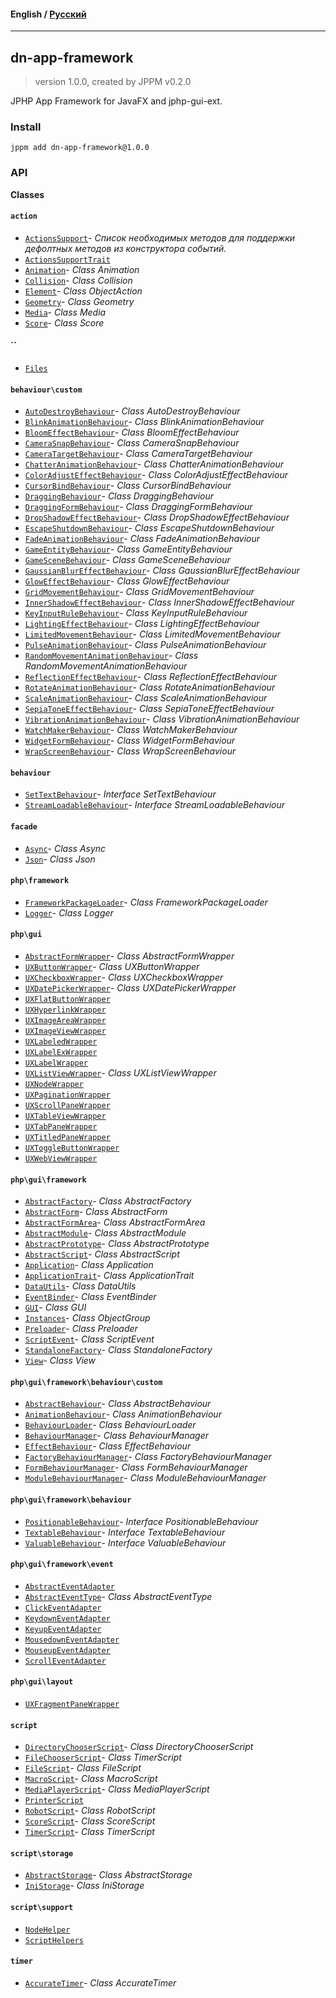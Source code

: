 #### **English** / [Русский](README.ru.md)

---

## dn-app-framework
> version 1.0.0, created by JPPM v0.2.0

JPHP App Framework for JavaFX and jphp-gui-ext.

### Install
```
jppm add dn-app-framework@1.0.0
```

### API
**Classes**

#### `action`

- [`ActionsSupport`](https://github.com/jphp-compiler/develnext/blob/master/dn-app-framework/api-docs/classes/action/ActionsSupport.md)- _Список необходимых методов для поддержки дефолтных методов из конструктора событий._
- [`ActionsSupportTrait`](https://github.com/jphp-compiler/develnext/blob/master/dn-app-framework/api-docs/classes/action/ActionsSupportTrait.md)
- [`Animation`](https://github.com/jphp-compiler/develnext/blob/master/dn-app-framework/api-docs/classes/action/Animation.md)- _Class Animation_
- [`Collision`](https://github.com/jphp-compiler/develnext/blob/master/dn-app-framework/api-docs/classes/action/Collision.md)- _Class Collision_
- [`Element`](https://github.com/jphp-compiler/develnext/blob/master/dn-app-framework/api-docs/classes/action/Element.md)- _Class ObjectAction_
- [`Geometry`](https://github.com/jphp-compiler/develnext/blob/master/dn-app-framework/api-docs/classes/action/Geometry.md)- _Class Geometry_
- [`Media`](https://github.com/jphp-compiler/develnext/blob/master/dn-app-framework/api-docs/classes/action/Media.md)- _Class Media_
- [`Score`](https://github.com/jphp-compiler/develnext/blob/master/dn-app-framework/api-docs/classes/action/Score.md)- _Class Score_

#### ``

- [`Files`](https://github.com/jphp-compiler/develnext/blob/master/dn-app-framework/api-docs/classes/Files.md)

#### `behaviour\custom`

- [`AutoDestroyBehaviour`](https://github.com/jphp-compiler/develnext/blob/master/dn-app-framework/api-docs/classes/behaviour/custom/AutoDestroyBehaviour.md)- _Class AutoDestroyBehaviour_
- [`BlinkAnimationBehaviour`](https://github.com/jphp-compiler/develnext/blob/master/dn-app-framework/api-docs/classes/behaviour/custom/BlinkAnimationBehaviour.md)- _Class BlinkAnimationBehaviour_
- [`BloomEffectBehaviour`](https://github.com/jphp-compiler/develnext/blob/master/dn-app-framework/api-docs/classes/behaviour/custom/BloomEffectBehaviour.md)- _Class BloomEffectBehaviour_
- [`CameraSnapBehaviour`](https://github.com/jphp-compiler/develnext/blob/master/dn-app-framework/api-docs/classes/behaviour/custom/CameraSnapBehaviour.md)- _Class CameraSnapBehaviour_
- [`CameraTargetBehaviour`](https://github.com/jphp-compiler/develnext/blob/master/dn-app-framework/api-docs/classes/behaviour/custom/CameraTargetBehaviour.md)- _Class CameraTargetBehaviour_
- [`ChatterAnimationBehaviour`](https://github.com/jphp-compiler/develnext/blob/master/dn-app-framework/api-docs/classes/behaviour/custom/ChatterAnimationBehaviour.md)- _Class ChatterAnimationBehaviour_
- [`ColorAdjustEffectBehaviour`](https://github.com/jphp-compiler/develnext/blob/master/dn-app-framework/api-docs/classes/behaviour/custom/ColorAdjustEffectBehaviour.md)- _Class ColorAdjustEffectBehaviour_
- [`CursorBindBehaviour`](https://github.com/jphp-compiler/develnext/blob/master/dn-app-framework/api-docs/classes/behaviour/custom/CursorBindBehaviour.md)- _Class CursorBindBehaviour_
- [`DraggingBehaviour`](https://github.com/jphp-compiler/develnext/blob/master/dn-app-framework/api-docs/classes/behaviour/custom/DraggingBehaviour.md)- _Class DraggingBehaviour_
- [`DraggingFormBehaviour`](https://github.com/jphp-compiler/develnext/blob/master/dn-app-framework/api-docs/classes/behaviour/custom/DraggingFormBehaviour.md)- _Class DraggingFormBehaviour_
- [`DropShadowEffectBehaviour`](https://github.com/jphp-compiler/develnext/blob/master/dn-app-framework/api-docs/classes/behaviour/custom/DropShadowEffectBehaviour.md)- _Class DropShadowEffectBehaviour_
- [`EscapeShutdownBehaviour`](https://github.com/jphp-compiler/develnext/blob/master/dn-app-framework/api-docs/classes/behaviour/custom/EscapeShutdownBehaviour.md)- _Class EscapeShutdownBehaviour_
- [`FadeAnimationBehaviour`](https://github.com/jphp-compiler/develnext/blob/master/dn-app-framework/api-docs/classes/behaviour/custom/FadeAnimationBehaviour.md)- _Class FadeAnimationBehaviour_
- [`GameEntityBehaviour`](https://github.com/jphp-compiler/develnext/blob/master/dn-app-framework/api-docs/classes/behaviour/custom/GameEntityBehaviour.md)- _Class GameEntityBehaviour_
- [`GameSceneBehaviour`](https://github.com/jphp-compiler/develnext/blob/master/dn-app-framework/api-docs/classes/behaviour/custom/GameSceneBehaviour.md)- _Class GameSceneBehaviour_
- [`GaussianBlurEffectBehaviour`](https://github.com/jphp-compiler/develnext/blob/master/dn-app-framework/api-docs/classes/behaviour/custom/GaussianBlurEffectBehaviour.md)- _Class GaussianBlurEffectBehaviour_
- [`GlowEffectBehaviour`](https://github.com/jphp-compiler/develnext/blob/master/dn-app-framework/api-docs/classes/behaviour/custom/GlowEffectBehaviour.md)- _Class GlowEffectBehaviour_
- [`GridMovementBehaviour`](https://github.com/jphp-compiler/develnext/blob/master/dn-app-framework/api-docs/classes/behaviour/custom/GridMovementBehaviour.md)- _Class GridMovementBehaviour_
- [`InnerShadowEffectBehaviour`](https://github.com/jphp-compiler/develnext/blob/master/dn-app-framework/api-docs/classes/behaviour/custom/InnerShadowEffectBehaviour.md)- _Class InnerShadowEffectBehaviour_
- [`KeyInputRuleBehaviour`](https://github.com/jphp-compiler/develnext/blob/master/dn-app-framework/api-docs/classes/behaviour/custom/KeyInputRuleBehaviour.md)- _Class KeyInputRuleBehaviour_
- [`LightingEffectBehaviour`](https://github.com/jphp-compiler/develnext/blob/master/dn-app-framework/api-docs/classes/behaviour/custom/LightingEffectBehaviour.md)- _Class LightingEffectBehaviour_
- [`LimitedMovementBehaviour`](https://github.com/jphp-compiler/develnext/blob/master/dn-app-framework/api-docs/classes/behaviour/custom/LimitedMovementBehaviour.md)- _Class LimitedMovementBehaviour_
- [`PulseAnimationBehaviour`](https://github.com/jphp-compiler/develnext/blob/master/dn-app-framework/api-docs/classes/behaviour/custom/PulseAnimationBehaviour.md)- _Class PulseAnimationBehaviour_
- [`RandomMovementAnimationBehaviour`](https://github.com/jphp-compiler/develnext/blob/master/dn-app-framework/api-docs/classes/behaviour/custom/RandomMovementAnimationBehaviour.md)- _Class RandomMovementAnimationBehaviour_
- [`ReflectionEffectBehaviour`](https://github.com/jphp-compiler/develnext/blob/master/dn-app-framework/api-docs/classes/behaviour/custom/ReflectionEffectBehaviour.md)- _Class ReflectionEffectBehaviour_
- [`RotateAnimationBehaviour`](https://github.com/jphp-compiler/develnext/blob/master/dn-app-framework/api-docs/classes/behaviour/custom/RotateAnimationBehaviour.md)- _Class RotateAnimationBehaviour_
- [`ScaleAnimationBehaviour`](https://github.com/jphp-compiler/develnext/blob/master/dn-app-framework/api-docs/classes/behaviour/custom/ScaleAnimationBehaviour.md)- _Class ScaleAnimationBehaviour_
- [`SepiaToneEffectBehaviour`](https://github.com/jphp-compiler/develnext/blob/master/dn-app-framework/api-docs/classes/behaviour/custom/SepiaToneEffectBehaviour.md)- _Class SepiaToneEffectBehaviour_
- [`VibrationAnimationBehaviour`](https://github.com/jphp-compiler/develnext/blob/master/dn-app-framework/api-docs/classes/behaviour/custom/VibrationAnimationBehaviour.md)- _Class VibrationAnimationBehaviour_
- [`WatchMakerBehaviour`](https://github.com/jphp-compiler/develnext/blob/master/dn-app-framework/api-docs/classes/behaviour/custom/WatchMakerBehaviour.md)- _Class WatchMakerBehaviour_
- [`WidgetFormBehaviour`](https://github.com/jphp-compiler/develnext/blob/master/dn-app-framework/api-docs/classes/behaviour/custom/WidgetFormBehaviour.md)- _Class WidgetFormBehaviour_
- [`WrapScreenBehaviour`](https://github.com/jphp-compiler/develnext/blob/master/dn-app-framework/api-docs/classes/behaviour/custom/WrapScreenBehaviour.md)- _Class WrapScreenBehaviour_

#### `behaviour`

- [`SetTextBehaviour`](https://github.com/jphp-compiler/develnext/blob/master/dn-app-framework/api-docs/classes/behaviour/SetTextBehaviour.md)- _Interface SetTextBehaviour_
- [`StreamLoadableBehaviour`](https://github.com/jphp-compiler/develnext/blob/master/dn-app-framework/api-docs/classes/behaviour/StreamLoadableBehaviour.md)- _Interface StreamLoadableBehaviour_

#### `facade`

- [`Async`](https://github.com/jphp-compiler/develnext/blob/master/dn-app-framework/api-docs/classes/facade/Async.md)- _Class Async_
- [`Json`](https://github.com/jphp-compiler/develnext/blob/master/dn-app-framework/api-docs/classes/facade/Json.md)- _Class Json_

#### `php\framework`

- [`FrameworkPackageLoader`](https://github.com/jphp-compiler/develnext/blob/master/dn-app-framework/api-docs/classes/php/framework/FrameworkPackageLoader.md)- _Class FrameworkPackageLoader_
- [`Logger`](https://github.com/jphp-compiler/develnext/blob/master/dn-app-framework/api-docs/classes/php/framework/Logger.md)- _Class Logger_

#### `php\gui`

- [`AbstractFormWrapper`](https://github.com/jphp-compiler/develnext/blob/master/dn-app-framework/api-docs/classes/php/gui/AbstractFormWrapper.md)- _Class AbstractFormWrapper_
- [`UXButtonWrapper`](https://github.com/jphp-compiler/develnext/blob/master/dn-app-framework/api-docs/classes/php/gui/UXButtonWrapper.md)- _Class UXButtonWrapper_
- [`UXCheckboxWrapper`](https://github.com/jphp-compiler/develnext/blob/master/dn-app-framework/api-docs/classes/php/gui/UXCheckboxWrapper.md)- _Class UXCheckboxWrapper_
- [`UXDatePickerWrapper`](https://github.com/jphp-compiler/develnext/blob/master/dn-app-framework/api-docs/classes/php/gui/UXDatePickerWrapper.md)- _Class UXDatePickerWrapper_
- [`UXFlatButtonWrapper`](https://github.com/jphp-compiler/develnext/blob/master/dn-app-framework/api-docs/classes/php/gui/UXFlatButtonWrapper.md)
- [`UXHyperlinkWrapper`](https://github.com/jphp-compiler/develnext/blob/master/dn-app-framework/api-docs/classes/php/gui/UXHyperlinkWrapper.md)
- [`UXImageAreaWrapper`](https://github.com/jphp-compiler/develnext/blob/master/dn-app-framework/api-docs/classes/php/gui/UXImageAreaWrapper.md)
- [`UXImageViewWrapper`](https://github.com/jphp-compiler/develnext/blob/master/dn-app-framework/api-docs/classes/php/gui/UXImageViewWrapper.md)
- [`UXLabeledWrapper`](https://github.com/jphp-compiler/develnext/blob/master/dn-app-framework/api-docs/classes/php/gui/UXLabeledWrapper.md)
- [`UXLabelExWrapper`](https://github.com/jphp-compiler/develnext/blob/master/dn-app-framework/api-docs/classes/php/gui/UXLabelExWrapper.md)
- [`UXLabelWrapper`](https://github.com/jphp-compiler/develnext/blob/master/dn-app-framework/api-docs/classes/php/gui/UXLabelWrapper.md)
- [`UXListViewWrapper`](https://github.com/jphp-compiler/develnext/blob/master/dn-app-framework/api-docs/classes/php/gui/UXListViewWrapper.md)- _Class UXListViewWrapper_
- [`UXNodeWrapper`](https://github.com/jphp-compiler/develnext/blob/master/dn-app-framework/api-docs/classes/php/gui/UXNodeWrapper.md)
- [`UXPaginationWrapper`](https://github.com/jphp-compiler/develnext/blob/master/dn-app-framework/api-docs/classes/php/gui/UXPaginationWrapper.md)
- [`UXScrollPaneWrapper`](https://github.com/jphp-compiler/develnext/blob/master/dn-app-framework/api-docs/classes/php/gui/UXScrollPaneWrapper.md)
- [`UXTableViewWrapper`](https://github.com/jphp-compiler/develnext/blob/master/dn-app-framework/api-docs/classes/php/gui/UXTableViewWrapper.md)
- [`UXTabPaneWrapper`](https://github.com/jphp-compiler/develnext/blob/master/dn-app-framework/api-docs/classes/php/gui/UXTabPaneWrapper.md)
- [`UXTitledPaneWrapper`](https://github.com/jphp-compiler/develnext/blob/master/dn-app-framework/api-docs/classes/php/gui/UXTitledPaneWrapper.md)
- [`UXToggleButtonWrapper`](https://github.com/jphp-compiler/develnext/blob/master/dn-app-framework/api-docs/classes/php/gui/UXToggleButtonWrapper.md)
- [`UXWebViewWrapper`](https://github.com/jphp-compiler/develnext/blob/master/dn-app-framework/api-docs/classes/php/gui/UXWebViewWrapper.md)

#### `php\gui\framework`

- [`AbstractFactory`](https://github.com/jphp-compiler/develnext/blob/master/dn-app-framework/api-docs/classes/php/gui/framework/AbstractFactory.md)- _Class AbstractFactory_
- [`AbstractForm`](https://github.com/jphp-compiler/develnext/blob/master/dn-app-framework/api-docs/classes/php/gui/framework/AbstractForm.md)- _Class AbstractForm_
- [`AbstractFormArea`](https://github.com/jphp-compiler/develnext/blob/master/dn-app-framework/api-docs/classes/php/gui/framework/AbstractFormArea.md)- _Class AbstractFormArea_
- [`AbstractModule`](https://github.com/jphp-compiler/develnext/blob/master/dn-app-framework/api-docs/classes/php/gui/framework/AbstractModule.md)- _Class AbstractModule_
- [`AbstractPrototype`](https://github.com/jphp-compiler/develnext/blob/master/dn-app-framework/api-docs/classes/php/gui/framework/AbstractPrototype.md)- _Class AbstractPrototype_
- [`AbstractScript`](https://github.com/jphp-compiler/develnext/blob/master/dn-app-framework/api-docs/classes/php/gui/framework/AbstractScript.md)- _Class AbstractScript_
- [`Application`](https://github.com/jphp-compiler/develnext/blob/master/dn-app-framework/api-docs/classes/php/gui/framework/Application.md)- _Class Application_
- [`ApplicationTrait`](https://github.com/jphp-compiler/develnext/blob/master/dn-app-framework/api-docs/classes/php/gui/framework/ApplicationTrait.md)- _Class ApplicationTrait_
- [`DataUtils`](https://github.com/jphp-compiler/develnext/blob/master/dn-app-framework/api-docs/classes/php/gui/framework/DataUtils.md)- _Class DataUtils_
- [`EventBinder`](https://github.com/jphp-compiler/develnext/blob/master/dn-app-framework/api-docs/classes/php/gui/framework/EventBinder.md)- _Class EventBinder_
- [`GUI`](https://github.com/jphp-compiler/develnext/blob/master/dn-app-framework/api-docs/classes/php/gui/framework/GUI.md)- _Class GUI_
- [`Instances`](https://github.com/jphp-compiler/develnext/blob/master/dn-app-framework/api-docs/classes/php/gui/framework/Instances.md)- _Class ObjectGroup_
- [`Preloader`](https://github.com/jphp-compiler/develnext/blob/master/dn-app-framework/api-docs/classes/php/gui/framework/Preloader.md)- _Class Preloader_
- [`ScriptEvent`](https://github.com/jphp-compiler/develnext/blob/master/dn-app-framework/api-docs/classes/php/gui/framework/ScriptEvent.md)- _Class ScriptEvent_
- [`StandaloneFactory`](https://github.com/jphp-compiler/develnext/blob/master/dn-app-framework/api-docs/classes/php/gui/framework/StandaloneFactory.md)- _Class StandaloneFactory_
- [`View`](https://github.com/jphp-compiler/develnext/blob/master/dn-app-framework/api-docs/classes/php/gui/framework/View.md)- _Class View_

#### `php\gui\framework\behaviour\custom`

- [`AbstractBehaviour`](https://github.com/jphp-compiler/develnext/blob/master/dn-app-framework/api-docs/classes/php/gui/framework/behaviour/custom/AbstractBehaviour.md)- _Class AbstractBehaviour_
- [`AnimationBehaviour`](https://github.com/jphp-compiler/develnext/blob/master/dn-app-framework/api-docs/classes/php/gui/framework/behaviour/custom/AnimationBehaviour.md)- _Class AnimationBehaviour_
- [`BehaviourLoader`](https://github.com/jphp-compiler/develnext/blob/master/dn-app-framework/api-docs/classes/php/gui/framework/behaviour/custom/BehaviourLoader.md)- _Class BehaviourLoader_
- [`BehaviourManager`](https://github.com/jphp-compiler/develnext/blob/master/dn-app-framework/api-docs/classes/php/gui/framework/behaviour/custom/BehaviourManager.md)- _Class BehaviourManager_
- [`EffectBehaviour`](https://github.com/jphp-compiler/develnext/blob/master/dn-app-framework/api-docs/classes/php/gui/framework/behaviour/custom/EffectBehaviour.md)- _Class EffectBehaviour_
- [`FactoryBehaviourManager`](https://github.com/jphp-compiler/develnext/blob/master/dn-app-framework/api-docs/classes/php/gui/framework/behaviour/custom/FactoryBehaviourManager.md)- _Class FactoryBehaviourManager_
- [`FormBehaviourManager`](https://github.com/jphp-compiler/develnext/blob/master/dn-app-framework/api-docs/classes/php/gui/framework/behaviour/custom/FormBehaviourManager.md)- _Class FormBehaviourManager_
- [`ModuleBehaviourManager`](https://github.com/jphp-compiler/develnext/blob/master/dn-app-framework/api-docs/classes/php/gui/framework/behaviour/custom/ModuleBehaviourManager.md)- _Class ModuleBehaviourManager_

#### `php\gui\framework\behaviour`

- [`PositionableBehaviour`](https://github.com/jphp-compiler/develnext/blob/master/dn-app-framework/api-docs/classes/php/gui/framework/behaviour/PositionableBehaviour.md)- _Interface PositionableBehaviour_
- [`TextableBehaviour`](https://github.com/jphp-compiler/develnext/blob/master/dn-app-framework/api-docs/classes/php/gui/framework/behaviour/TextableBehaviour.md)- _Interface TextableBehaviour_
- [`ValuableBehaviour`](https://github.com/jphp-compiler/develnext/blob/master/dn-app-framework/api-docs/classes/php/gui/framework/behaviour/ValuableBehaviour.md)- _Interface ValuableBehaviour_

#### `php\gui\framework\event`

- [`AbstractEventAdapter`](https://github.com/jphp-compiler/develnext/blob/master/dn-app-framework/api-docs/classes/php/gui/framework/event/AbstractEventAdapter.md)
- [`AbstractEventType`](https://github.com/jphp-compiler/develnext/blob/master/dn-app-framework/api-docs/classes/php/gui/framework/event/AbstractEventType.md)- _Class AbstractEventType_
- [`ClickEventAdapter`](https://github.com/jphp-compiler/develnext/blob/master/dn-app-framework/api-docs/classes/php/gui/framework/event/ClickEventAdapter.md)
- [`KeydownEventAdapter`](https://github.com/jphp-compiler/develnext/blob/master/dn-app-framework/api-docs/classes/php/gui/framework/event/KeydownEventAdapter.md)
- [`KeyupEventAdapter`](https://github.com/jphp-compiler/develnext/blob/master/dn-app-framework/api-docs/classes/php/gui/framework/event/KeyupEventAdapter.md)
- [`MousedownEventAdapter`](https://github.com/jphp-compiler/develnext/blob/master/dn-app-framework/api-docs/classes/php/gui/framework/event/MousedownEventAdapter.md)
- [`MouseupEventAdapter`](https://github.com/jphp-compiler/develnext/blob/master/dn-app-framework/api-docs/classes/php/gui/framework/event/MouseupEventAdapter.md)
- [`ScrollEventAdapter`](https://github.com/jphp-compiler/develnext/blob/master/dn-app-framework/api-docs/classes/php/gui/framework/event/ScrollEventAdapter.md)

#### `php\gui\layout`

- [`UXFragmentPaneWrapper`](https://github.com/jphp-compiler/develnext/blob/master/dn-app-framework/api-docs/classes/php/gui/layout/UXFragmentPaneWrapper.md)

#### `script`

- [`DirectoryChooserScript`](https://github.com/jphp-compiler/develnext/blob/master/dn-app-framework/api-docs/classes/script/DirectoryChooserScript.md)- _Class DirectoryChooserScript_
- [`FileChooserScript`](https://github.com/jphp-compiler/develnext/blob/master/dn-app-framework/api-docs/classes/script/FileChooserScript.md)- _Class TimerScript_
- [`FileScript`](https://github.com/jphp-compiler/develnext/blob/master/dn-app-framework/api-docs/classes/script/FileScript.md)- _Class FileScript_
- [`MacroScript`](https://github.com/jphp-compiler/develnext/blob/master/dn-app-framework/api-docs/classes/script/MacroScript.md)- _Class MacroScript_
- [`MediaPlayerScript`](https://github.com/jphp-compiler/develnext/blob/master/dn-app-framework/api-docs/classes/script/MediaPlayerScript.md)- _Class MediaPlayerScript_
- [`PrinterScript`](https://github.com/jphp-compiler/develnext/blob/master/dn-app-framework/api-docs/classes/script/PrinterScript.md)
- [`RobotScript`](https://github.com/jphp-compiler/develnext/blob/master/dn-app-framework/api-docs/classes/script/RobotScript.md)- _Class RobotScript_
- [`ScoreScript`](https://github.com/jphp-compiler/develnext/blob/master/dn-app-framework/api-docs/classes/script/ScoreScript.md)- _Class ScoreScript_
- [`TimerScript`](https://github.com/jphp-compiler/develnext/blob/master/dn-app-framework/api-docs/classes/script/TimerScript.md)- _Class TimerScript_

#### `script\storage`

- [`AbstractStorage`](https://github.com/jphp-compiler/develnext/blob/master/dn-app-framework/api-docs/classes/script/storage/AbstractStorage.md)- _Class AbstractStorage_
- [`IniStorage`](https://github.com/jphp-compiler/develnext/blob/master/dn-app-framework/api-docs/classes/script/storage/IniStorage.md)- _Class IniStorage_

#### `script\support`

- [`NodeHelper`](https://github.com/jphp-compiler/develnext/blob/master/dn-app-framework/api-docs/classes/script/support/NodeHelper.md)
- [`ScriptHelpers`](https://github.com/jphp-compiler/develnext/blob/master/dn-app-framework/api-docs/classes/script/support/ScriptHelpers.md)

#### `timer`

- [`AccurateTimer`](https://github.com/jphp-compiler/develnext/blob/master/dn-app-framework/api-docs/classes/timer/AccurateTimer.md)- _Class AccurateTimer_